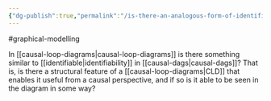 ```yaml
---
{"dg-publish":true,"permalink":"/is-there-an-analogous-form-of-identifiability-for-cld/"}
---
```


#graphical-modelling 

In [[causal-loop-diagrams\|causal-loop-diagrams]] is there something similar to [[identifiable\|identifiability]] in [[causal-dags\|causal-dags]]? That is, is there a structural feature of a [[causal-loop-diagrams\|CLD]] that enables it useful from a causal perspective, and if so is it able to be seen in the diagram in some way?
